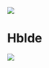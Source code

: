 [![](https://bitbucket.org/fivetech/screenshots/downloads/fivetech_logo.gif)](http://www.fivetechsoft.com "FiveTech Software")

# HbIde

[![](https://github.com/FiveTechSoft/hbsrcedit/blob/master/screenshots/hbsrcedit_1.png)](http://www.fivetechsoft.com "FiveTech Software")
